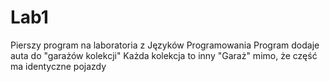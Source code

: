 # Lab1
Pierszy program na laboratoria z Języków Programowania
Program dodaje auta do "garażów kolekcji"
Każda kolekcja to inny "Garaż" mimo, że część ma identyczne pojazdy
